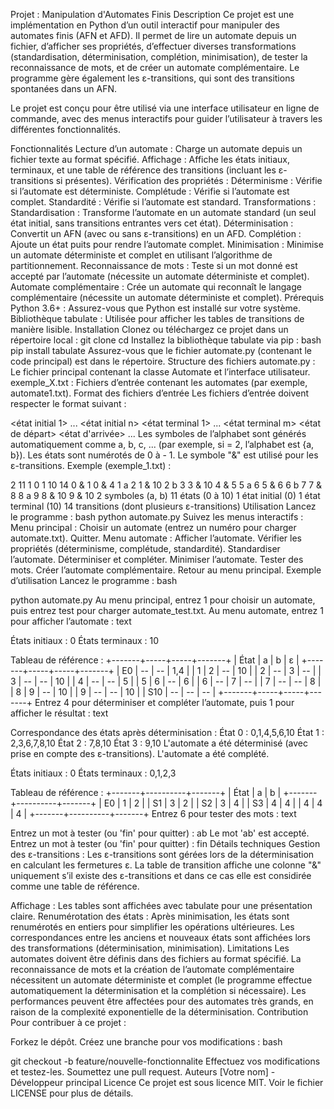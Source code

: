 Projet : Manipulation d'Automates Finis
Description
Ce projet est une implémentation en Python d’un outil interactif pour manipuler des automates finis (AFN et AFD). Il permet de lire un automate depuis un fichier, d’afficher ses propriétés, d’effectuer diverses transformations (standardisation, déterminisation, complétion, minimisation), de tester la reconnaissance de mots, et de créer un automate complémentaire. Le programme gère également les ε-transitions, qui sont des transitions spontanées dans un AFN.

Le projet est conçu pour être utilisé via une interface utilisateur en ligne de commande, avec des menus interactifs pour guider l’utilisateur à travers les différentes fonctionnalités.

Fonctionnalités
Lecture d’un automate : Charge un automate depuis un fichier texte au format spécifié.
Affichage : Affiche les états initiaux, terminaux, et une table de référence des transitions (incluant les ε-transitions si présentes).
Vérification des propriétés :
Déterminisme : Vérifie si l’automate est déterministe.
Complétude : Vérifie si l’automate est complet.
Standardité : Vérifie si l’automate est standard.
Transformations :
Standardisation : Transforme l’automate en un automate standard (un seul état initial, sans transitions entrantes vers cet état).
Déterminisation : Convertit un AFN (avec ou sans ε-transitions) en un AFD.
Complétion : Ajoute un état puits pour rendre l’automate complet.
Minimisation : Minimise un automate déterministe et complet en utilisant l’algorithme de partitionnement.
Reconnaissance de mots : Teste si un mot donné est accepté par l’automate (nécessite un automate déterministe et complet).
Automate complémentaire : Crée un automate qui reconnaît le langage complémentaire (nécessite un automate déterministe et complet).
Prérequis
Python 3.6+ : Assurez-vous que Python est installé sur votre système.
Bibliothèque tabulate : Utilisée pour afficher les tables de transitions de manière lisible.
Installation
Clonez ou téléchargez ce projet dans un répertoire local :
git clone <url-du-projet>
cd <nom-du-projet>
Installez la bibliothèque tabulate via pip :
bash
pip install tabulate
Assurez-vous que le fichier automate.py (contenant le code principal) est dans le répertoire.
Structure des fichiers
automate.py : Le fichier principal contenant la classe Automate et l’interface utilisateur.
exemple_X.txt : Fichiers d’entrée contenant les automates (par exemple, automate1.txt).
Format des fichiers d’entrée
Les fichiers d’entrée doivent respecter le format suivant :

<nombre de symboles>
<nombre d'états>
<nombre d'états initiaux> <état initial 1> ... <état initial n>
<nombre d'états terminaux> <état terminal 1> ... <état terminal m>
<nombre de transitions>
<état de départ> <symbole> <état d'arrivée>
...
Les symboles de l’alphabet sont générés automatiquement comme a, b, c, ... (par exemple, si <nombre de symboles> = 2, l’alphabet est {a, b}).
Les états sont numérotés de 0 à <nombre d'états> - 1.
Le symbole "&" est utilisé pour les ε-transitions.
Exemple (exemple_1.txt) :

2
11
1 0
1 10
14
0 & 1
0 & 4
1 a 2
1 & 10
2 b 3
3 & 10
4 & 5
5 a 6
5 & 6
6 b 7
7 & 8
8 a 9
8 & 10
9 & 10
2 symboles (a, b)
11 états (0 à 10)
1 état initial (0)
1 état terminal (10)
14 transitions (dont plusieurs ε-transitions)
Utilisation
Lancez le programme :
bash
python automate.py
Suivez les menus interactifs :
Menu principal :
Choisir un automate (entrez un numéro pour charger automate<numero>.txt).
Quitter.
Menu automate :
Afficher l’automate.
Vérifier les propriétés (déterminisme, complétude, standardité).
Standardiser l’automate.
Déterminiser et compléter.
Minimiser l’automate.
Tester des mots.
Créer l’automate complémentaire.
Retour au menu principal.
Exemple d’utilisation
Lancez le programme :
bash

python automate.py
Au menu principal, entrez 1 pour choisir un automate, puis entrez test pour charger automate_test.txt.
Au menu automate, entrez 1 pour afficher l’automate :
text

États initiaux : 0
États terminaux : 10

Tableau de référence :
+-------+-----+-----+-------+
| État  |  a  |  b  |   ε   |
+-------+-----+-----+-------+
| E0    | --  | --  | 1,4   |
| 1     | 2   | --  | 10    |
| 2     | --  | 3   | --    |
| 3     | --  | --  | 10    |
| 4     | --  | --  | 5     |
| 5     | 6   | --  | 6     |
| 6     | --  | 7   | --    |
| 7     | --  | --  | 8     |
| 8     | 9   | --  | 10    |
| 9     | --  | --  | 10    |
| S10   | --  | --  | --    |
+-------+-----+-----+-------+
Entrez 4 pour déterminiser et compléter l’automate, puis 1 pour afficher le résultat :
text

Correspondance des états après déterminisation :
État 0 : 0,1,4,5,6,10
État 1 : 2,3,6,7,8,10
État 2 : 7,8,10
État 3 : 9,10
L'automate a été déterminisé (avec prise en compte des ε-transitions).
L'automate a été complété.

États initiaux : 0
États terminaux : 0,1,2,3

Tableau de référence :
+-------+----------+-------+
| État  |    a     |   b   |
+-------+----------+-------+
| E0    | 1        | 2     |
| S1    | 3        | 2     |
| S2    | 3        | 4     |
| S3    | 4        | 4     |
| 4     | 4        | 4     |
+-------+----------+-------+
Entrez 6 pour tester des mots :
text

Entrez un mot à tester (ou 'fin' pour quitter) : ab
Le mot 'ab' est accepté.
Entrez un mot à tester (ou 'fin' pour quitter) : fin
Détails techniques
Gestion des ε-transitions :
Les ε-transitions sont gérées lors de la déterminisation en calculant les fermetures ε.
La table de transition affiche une colonne "&" uniquement s’il existe des ε-transitions et dans ce cas elle est considirée comme une table de référence.

Affichage :
Les tables sont affichées avec tabulate pour une présentation claire.
Renumérotation des états :
Après minimisation, les états sont renumérotés en entiers pour simplifier les opérations ultérieures.
Les correspondances entre les anciens et nouveaux états sont affichées lors des transformations (déterminisation, minimisation).
Limitations
Les automates doivent être définis dans des fichiers au format spécifié.
La reconnaissance de mots et la création de l’automate complémentaire nécessitent un automate déterministe et complet (le programme effectue automatiquement la déterminisation et la complétion si nécessaire).
Les performances peuvent être affectées pour des automates très grands, en raison de la complexité exponentielle de la déterminisation.
Contribution
Pour contribuer à ce projet :

Forkez le dépôt.
Créez une branche pour vos modifications :
bash

git checkout -b feature/nouvelle-fonctionnalite
Effectuez vos modifications et testez-les.
Soumettez une pull request.
Auteurs
[Votre nom] - Développeur principal
Licence
Ce projet est sous licence MIT. Voir le fichier LICENSE pour plus de détails.
